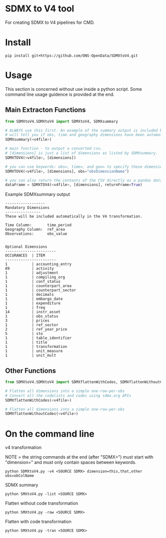 # SDMX to V4 tool

For creating SDMX to V4 pipelines for CMD.


# Install

`pip install git+https://github.com/ONS-OpenData/SDMXtoV4.git`


# Usage

This section is concerned without use inside a python script. Some command line usage guidence is provided at the end.


## Main Extracton Functions

```python
from SDMXtoV4.SDMXtoV4 import SDMXtoV4, SDMXsummary

# ALWAYS use this first. An example of the summary output is included below.
# will tell you if obs, time and geography dimensions have been automatically found.
SDMXsummary(<v4file>)

# main function - to output a converted csv.
# [dimensions] is just a list of dimensions as listed by SDMXsummary.
SDMXTOV4(<v4file>, [dimensions])

# you can use keywords: obs=, time=, and geo= to specify these dimension where needed.
SDMXTOV4(<v4file>, [dimensions], obs="obsDimensionName")

# you can also return the contents of the CSV directly as a pandas dataframe instead of writing.
dataFrame = SDMXTOV4(<v4file>, [dimensions], returnFrame=True)

```

Example SDMXsummary output
```
------------------
Mandatory Dimensions
----------------
These will be included automatically in the V4 transformation.

Time Column:       time_period
Geography Column:  ref_area
Observations:      obs_value


Optional Dimensions
-----------------------
OCCURANCES  | ITEM
-----------------------
1           | accounting_entry
89          | activity
1           | adjustment
1           | compiling_org
1           | conf_status
1           | counterpart_area
1           | counterpart_sector
1           | decimals
1           | embargo_date
1           | expenditure
1           | freq
14          | instr_asset
1           | obs_status
3           | prices
1           | ref_sector
2           | ref_year_price
5           | sto
1           | table_identifier
1           | title
1           | transformation
1           | unit_measure
1           | unit_mult

```

## Other Functions
```python
from SDMXtoV4.SDMXtoV4 import SDMXflattenWithCodes, SDMXflattenWithoutCodes

# Flatten all dimensions into a simple one-row-per-obs
# Convert all the codelists and codes using sdmx.org APIs
SDMXflattenWithCodes(<v4file>)

# Flatten all dimensions into a simple one-row-per-obs
SDMXflattenWithoutCodes(<v4file>)

```


# On the command line


v4 transformation

NOTE = the string commands at the end (after "SDMX>") must start with "dimension=" and must only contain spaces between keywords.

```python SDMXtoV4.py -v4 <SOURCE SDMX> dimension=this,that,other obs=obColName```


SDMX summary

```python SMXtoV4.py -list <SOURCE SDMX>```


Flatten without code transformation

```python SMXtoV4.py -raw <SOURCE SDMX>```


Flatten with code transformation

```python SMXtoV4.py -tran <SOURCE SDMX>```

